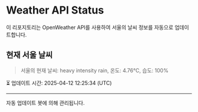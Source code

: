 
# Weather API Status

이 리포지토리는 OpenWeather API를 사용하여 서울의 날씨 정보를 자동으로 업데이트합니다.

## 현재 서울 날씨
> 서울의 현재 날씨: heavy intensity rain, 온도: 4.76°C, 습도: 100%

⏳ 업데이트 시간: 2025-04-12 12:25:34 (UTC)

---
자동 업데이트 봇에 의해 관리됩니다.
